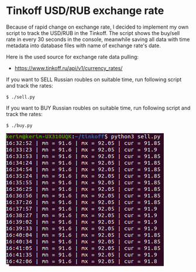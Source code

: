 # Tinkoff USD/RUB exchange rate

Because of rapid change on exchange rate, I decided to implement my own script to track the USD/RUB in the Tinkoff. The script shows the buy/sell rate in every 30 seconds in the console, meanwhile saving all data with time metadata into database files with name of exchange rate's date. 

Here is the used source for exchange rate data pulling:

- https://www.tinkoff.ru/api/v1/currency_rates/

If you want to SELL Russian roubles on suitable time, run following script and track the rates:

```
$ ./sell.py
```

If you want to BUY Russian roubles on suitable time, run following script and track the rates:

```
$ ./buy.py
```

![](https://github.com/KerimKochekov/tinkoff_USD-RUB/blob/main/sell.png)
